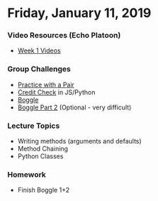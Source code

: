 Friday, January 11, 2019
====================
### Video Resources (Echo Platoon)
- [Week 1 Videos](https://www.youtube.com/watch?v=MXfqHyQHmfo&list=PLu0CiQ7bzwESorYiOmwUJEdqs4YJfyMNh)

### Group Challenges
* [Practice with a Pair](https://github.com/foxtrotplatoon/git-pair)
* [Credit Check](https://github.com/foxtrotplatoon/credit-check) in JS/Python
* [Boggle](https://github.com/foxtrotplatoon/boggle)
* [Boggle Part 2](https://github.com/foxtrotplatoon/boggle-2) (Optional - very difficult)

### Lecture Topics
* Writing methods (arguments and defaults)
* Method Chaining
* Python Classes

### Homework
* Finish Boggle 1+2
